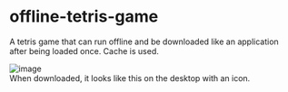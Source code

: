 # offline-tetris-game
A tetris game that can run offline and be downloaded like an application after being loaded once.
Cache is used.

![image](https://user-images.githubusercontent.com/76614001/185900792-8b94c863-f175-4750-a94d-805f8d5981c5.png)<br/>
When downloaded, it looks like this on the desktop with an icon.

